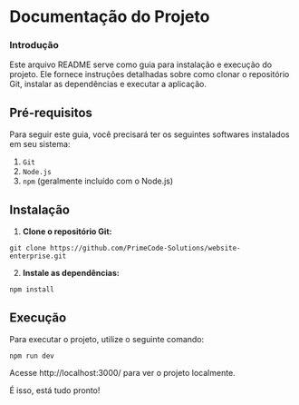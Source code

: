 # Documentação do Projeto

### Introdução

Este arquivo README serve como guia para instalação e execução do projeto. Ele fornece instruções detalhadas sobre como clonar o repositório Git, instalar as dependências e executar a aplicação.

## Pré-requisitos

Para seguir este guia, você precisará ter os seguintes softwares instalados em seu sistema:

1. `Git`
2. `Node.js`
3. `npm` (geralmente incluído com o Node.js)

## Instalação

1. **Clone o repositório Git:**

```
git clone https://github.com/PrimeCode-Solutions/website-enterprise.git
```

2. **Instale as dependências:**

```
npm install
```
## Execução

Para executar o projeto, utilize o seguinte comando:

```
npm run dev
```
Acesse http://localhost:3000/ para ver o projeto localmente.

É isso, está tudo pronto!
